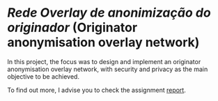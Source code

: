 # *Rede Overlay de anonimização do originador* (Originator anonymisation overlay network)

In this project, the focus was to design and implement an originator anonymisation overlay network, with security and privacy as the main objective to be achieved.

To find out more, I advise you to check the assignment [report](relatorio.pdf).
